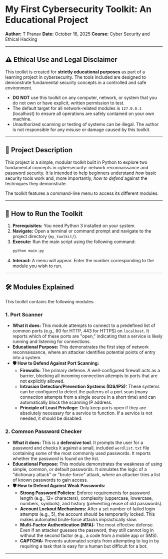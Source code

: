 # My First Cybersecurity Toolkit: An Educational Project

**Author:** T Pranav
**Date:** October 16, 2025
**Course:** Cyber Security and Ethical Hacking

---

## ⚠️ Ethical Use and Legal Disclaimer

This toolkit is created for **strictly educational purposes** as part of a learning project in cybersecurity. The tools included are designed to demonstrate fundamental security concepts in a controlled and safe environment.

-   **DO NOT** use this toolkit on any computer, network, or system that you do not own or have explicit, written permission to test.
-   The default target for all network-related modules is `127.0.0.1` (localhost) to ensure all operations are safely contained on your own machine.
-   Unauthorized scanning or testing of systems can be illegal. The author is not responsible for any misuse or damage caused by this toolkit.

---

## 📖 Project Description

This project is a simple, modular toolkit built in Python to explore two fundamental concepts in cybersecurity: network reconnaissance and password security. It is intended to help beginners understand *how* basic security tools work and, more importantly, *how to defend* against the techniques they demonstrate.

The toolkit features a command-line menu to access its different modules.

---

## 🚀 How to Run the Toolkit

1.  **Prerequisites:** You need Python 3 installed on your system.
2.  **Navigate:** Open a terminal or command prompt and navigate to the project directory (`my_toolkit/`).
3.  **Execute:** Run the main script using the following command:
    ```bash
    python main.py
    ```
4.  **Interact:** A menu will appear. Enter the number corresponding to the module you wish to run.

---

## 🛠️ Modules Explained

This toolkit contains the following modules:

### 1. Port Scanner

* **What it does:** This module attempts to connect to a predefined list of common ports (e.g., 80 for HTTP, 443 for HTTPS) on `localhost`. It reports which of these ports are "open," indicating that a service is likely running and listening for connections.
* **Educational Purpose:** This demonstrates the first step of network reconnaissance, where an attacker identifies potential points of entry into a system.
* **🛡️ How to Defend Against Port Scanning:**
    * **Firewalls:** The primary defense. A well-configured firewall acts as a barrier, blocking all incoming connection attempts to ports that are not explicitly allowed.
    * **Intrusion Detection/Prevention Systems (IDS/IPS):** These systems can be configured to detect the patterns of a port scan (many connection attempts from a single source in a short time) and can automatically block the scanning IP address.
    * **Principle of Least Privilege:** Only keep ports open if they are absolutely necessary for a service to function. If a service is not needed, it should be disabled.

### 2. Common Password Checker

* **What it does:** This is a **defensive tool**. It prompts the user for a password and checks it against a small, included `wordlist.txt` file containing some of the most commonly used passwords. It reports whether the password is found on the list.
* **Educational Purpose:** This module demonstrates the weakness of using simple, common, or default passwords. It simulates the logic of a "dictionary attack" or "brute-force" attack, where an attacker tries a list of known passwords to gain access.
* **🛡️ How to Defend Against Weak Passwords:**
    * **Strong Password Policies:** Enforce requirements for password length (e.g., 12+ characters), complexity (uppercase, lowercase, numbers, symbols), and history (preventing reuse of old passwords).
    * **Account Lockout Mechanisms:** After a set number of failed login attempts (e.g., 5), the account should be temporarily locked. This makes automated brute-force attacks impractically slow.
    * **Multi-Factor Authentication (MFA):** The most effective defense. Even if an attacker guesses the password, they still cannot log in without the second factor (e.g., a code from a mobile app or SMS).
    * **CAPTCHA:** Prevents automated scripts from attempting to log in by requiring a task that is easy for a human but difficult for a bot.

---